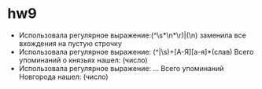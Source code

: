 # hw9
* Использовала регулярное выражение:(^\s*\n*\r)|(\n) заменила все вхождения на пустую строчку
* Использовала регулярное выражение: (^|\s)+[А-Я][а-я]*(слав) Всего упоминаний о князьях нашел: (число)
* Использовала регулярное выражение: ... Всего упоминаний Новгорода нашел: (число)
